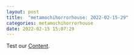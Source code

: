 ```yaml
---
layout: post
title:  "metamochihorrorhouse: 2022-02-15-29"
categories: metamochihorrorhouse
date: 2022-02-15 15:07:29
---
```

Test our [Content](https://github.com/HappyMaki/metamochihorrorhouse-Releases/releases/download/2022-02-15-29/metamochihorrorhouse_2022-02-15-29.zip).

